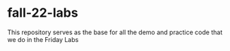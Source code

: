 # fall-22-labs
This repository serves as the base for all the demo and practice code that we do in the Friday Labs
